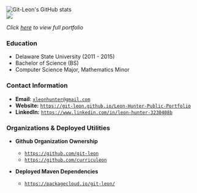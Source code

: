 ![Git-Leon's GitHub stats](https://github-readme-stats.vercel.app/api?username=git-leon&show_icons=true&theme=dracula)<br>
![](https://github-readme-stats.vercel.app/api/top-langs/?username=git-leon&hide=roff,tsql,html,css,javascript,c,c%2B%2B,MATLAB,perl&theme=tokyonight)

<link rel="stylesheet" type="text/css" media="all" href="./style.css" />

_Click [here](https://git-leon.github.io/Leon-Hunter-Public-Portfolio) to view full portfolio_


### Education
* Delaware State University (2011 - 2015)
* Bachelor of Science (BS)
* Computer Science Major, Mathematics Minor


### Contact Information
* **Email**: [`xleonhunter@gmail.com`](mailto:xleonhunter@gmail.com)
* **Website:** [`https://git-leon.github.io/Leon-Hunter-Public-Portfolio`](https://git-leon.github.io/Leon-Hunter-Public-Portfolio)
* **LinkedIn:** [`https://www.linkedin.com/in/leon-hunter-3230408b`](https://www.linkedin.com/in/leon-hunter-3230408b)

### Organizations & Deployed Utilities
* **Github Organization Ownership**
    * [`https://github.com/git-leon`](https://github.com/git-leon)
    * [`https://github.com/curriculeon`](https://github.com/curriculeon)

* **Deployed Maven Dependencies**
   * [`https://packagecloud.io/git-leon/`](https://packagecloud.io/git-leon/)
